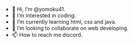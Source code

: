 - 👋 Hi, I’m @yomoku41.
- 👀 I’m interested in coding.
- 🌱 I’m currently learning html, css and java.
- 💞️ I’m looking to collaborate on web developing.
- 📫 How to reach me discord.

<!---
yomoku41/yomoku41 is a ✨ special ✨ repository because its `README.md` (this file) appears on your GitHub profile.
You can click the Preview link to take a look at your changes.
--->

